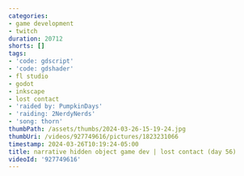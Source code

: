 ```yaml
---
categories:
- game development
- twitch
duration: 20712
shorts: []
tags:
- 'code: gdscript'
- 'code: gdshader'
- fl studio
- godot
- inkscape
- lost contact
- 'raided by: PumpkinDays'
- 'raiding: 2NerdyNerds'
- 'song: thorn'
thumbPath: /assets/thumbs/2024-03-26-15-19-24.jpg
thumbUri: /videos/927749616/pictures/1823231066
timestamp: 2024-03-26T10:19:24-05:00
title: narrative hidden object game dev | lost contact (day 56)
videoId: '927749616'
---
```

